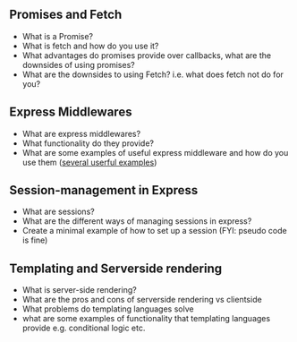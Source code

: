 ## Promises and Fetch
- What is a Promise?
- What is fetch and how do you use it?
- What advantages do promises provide over callbacks, what are the downsides
  of using promises?
- What are the downsides to using Fetch? i.e. what does fetch not do for you?

## Express Middlewares
- What are express middlewares?
- What functionality do they provide?
- What are some examples of useful express middleware and 
how do you use them ([several userful examples](https://blog.jscrambler.com/setting-up-5-useful-middlewares-for-an-express-api/))

## Session-management in Express
- What are sessions?
- What are the different ways of managing sessions in express?
- Create a minimal example of how to set up a session (FYI: pseudo code is
  fine)

## Templating and Serverside rendering
- What is server-side rendering?
- What are the pros and cons of serverside rendering vs clientside
- What problems do templating languages solve
- what are some examples of functionality that templating languages provide
  e.g. conditional logic etc.
